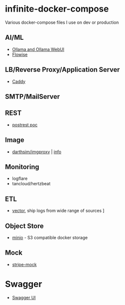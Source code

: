 # infinite-docker-compose

Various docker-compose files I use on dev or production
## AI/ML

- [Ollama and Ollama WebUI](https://github.com/JinnaBalu/infinite-docker-compose/blob/main/ollama/docker-compose.yml)
- [Flowise](https://github.com/JinnaBalu/infinite-docker-compose/blob/main/flowise/docker-compose.yml)

## LB/Reverse Proxy/Application Server

- [Caddy](https://github.com/JinnaBalu/infinite-docker-compose/blob/main/caddy/docker-compose.yml)

## SMTP/MailServer

## REST

- [postrest poc](https://github.com/JinnaBalu/infinite-docker-compose/tree/main/postrest)

## Image 

- [darthsim/imgproxy](https://github.com/JinnaBalu/infinite-docker-compose/blob/main/image-proxy/docker-compose.yml) | [info](https://docs.imgproxy.net/getting_started)

## Monitoring
- logflare
- tancloud/hertzbeat

## ETL

- [vector](https://github.com/JinnaBalu/infinite-docker-compose/blob/main/vector/docker-compose.yml), ship logs from wide range of sources ]
## Object Store 
- [minio](https://github.com/JinnaBalu/infinite-docker-compose/blob/main/minio/docker-compose.yml) - S3 compatible docker storage

## Mock
- [stripe-mock](https://github.com/JinnaBalu/infinite-docker-compose/blob/main/stripe-mock/docker-compose.yml) 

# Swagger

- [Swagger UI](https://github.com/JinnaBalu/infinite-docker-compose/blob/main/swagger-ui/docker-compose.yml)

